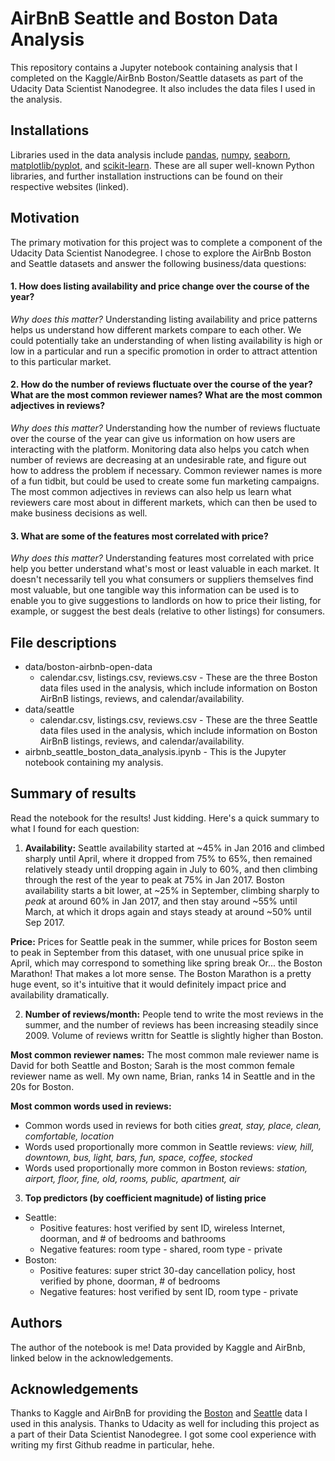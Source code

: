 # AirBnB Seattle and Boston Data Analysis

This repository contains a Jupyter notebook containing analysis that I completed on the Kaggle/AirBnb Boston/Seattle datasets as part of the Udacity Data Scientist Nanodegree. It also includes the data files I used in the analysis.

## Installations 
Libraries used in the data analysis include [pandas](https://pandas.pydata.org/), [numpy](http://www.numpy.org/), [seaborn](https://seaborn.pydata.org/), [matplotlib/pyplot](https://matplotlib.org/api/pyplot_api.html), and [scikit-learn](https://scikit-learn.org/stable/). These are all super well-known Python libraries, and further installation instructions can be found on their respective websites (linked).

## Motivation
The primary motivation for this project was to complete a component of the Udacity Data Scientist Nanodegree. I chose to explore the AirBnb Boston and Seattle datasets and answer the following business/data questions:

#### 1. How does listing availability and price change over the course of the year?

*Why does this matter?* Understanding listing availability and price patterns helps us understand how different markets compare to each other. We could potentially take an understanding of when listing availability is high or low in a particular and run a specific promotion in order to attract attention to this particular market. 

#### 2. How do the number of reviews fluctuate over the course of the year? What are the most common reviewer names? What are the most common adjectives in reviews?

*Why does this matter?* Understanding how the number of reviews fluctuate over the course of the year can give us information on how users are interacting with the platform. Monitoring data also helps you catch when number of reviews are decreasing at an undesirable rate, and figure out how to address the problem if necessary. Common reviewer names is more of a fun tidbit, but could be used to create some fun marketing campaigns. The most common adjectives in reviews can also help us learn what reviewers care most about in different markets, which can then be used to make business decisions as well. 

#### 3. What are some of the features most correlated with price?

*Why does this matter?* Understanding features most correlated with price help you better understand what's most or least valuable in each market. It doesn't necessarily tell you what consumers or suppliers themselves find most valuable, but one tangible way this information can be used is to enable you to give suggestions to landlords on how to price their listing, for example, or suggest the best deals (relative to other listings) for consumers.

## File descriptions
- data/boston-airbnb-open-data
  - calendar.csv, listings.csv, reviews.csv - These are the three Boston data files used in the analysis, which include information on Boston AirBnB listings, reviews, and calendar/availability.
- data/seattle
  - calendar.csv, listings.csv, reviews.csv - These are the three Seattle data files used in the analysis, which include information on Boston AirBnB listings, reviews, and calendar/availability.
- airbnb_seattle_boston_data_analysis.ipynb - This is the Jupyter notebook containing my analysis.

## Summary of results
Read the notebook for the results! Just kidding. Here's a quick summary to what I found for each question:

1. **Availability:** Seattle availability started at ~45% in Jan 2016 and climbed sharply until April, where it dropped from 75% to 65%, then remained relatively steady until dropping again in July to 60%, and then climbing through the rest of the year to peak at 75% in Jan 2017. Boston availability starts a bit lower, at ~25% in September, climbing sharply to *peak* at around 60% in Jan 2017, and then stay around ~55% until March, at which it drops again and stays steady at around ~50% until Sep 2017.

**Price:** Prices for Seattle peak in the summer, while prices for Boston seem to peak in September from this dataset, with one unusual price spike in April, which may correspond to something like spring break Or... the Boston Marathon! That makes a lot more sense. The Boston Marathon is a pretty huge event, so it's intuitive that it would definitely impact price and availability dramatically.

2. **Number of reviews/month:** People tend to write the most reviews in the summer, and the number of reviews has been increasing steadily since 2009. Volume of reviews writtn for Seattle is slightly higher than Boston.

**Most common reviewer names:** The most common male reviewer name is David for both Seattle and Boston; Sarah is the most common female reviewer name as well. My own name, Brian, ranks 14 in Seattle and in the 20s for Boston.

**Most common words used in reviews:** 
- Common words used in reviews for both cities *great, stay, place, clean, comfortable, location* 
- Words used proportionally more common in Seattle reviews: *view, hill, downtown, bus, light, bars, fun, space, coffee, stocked* 
- Words used proportionally more common in Boston reviews: *station, airport, floor, fine, old, rooms, public, apartment, air*

3. **Top predictors (by coefficient magnitude) of listing price**
- Seattle: 
  - Positive features: host verified by sent ID, wireless Internet, doorman, and # of bedrooms and bathrooms
  - Negative features: room type - shared, room type - private
- Boston:
  - Positive features: super strict 30-day cancellation policy, host verified by phone, doorman, # of bedrooms
  - Negative features: host verified by sent ID, room type - private
## Authors
The author of the notebook is me! Data provided by Kaggle and AirBnb, linked below in the acknowledgements.

## Acknowledgements
Thanks to Kaggle and AirBnB for providing the [Boston](https://www.kaggle.com/airbnb/boston) and [Seattle](https://www.kaggle.com/airbnb/seattle) data I used in this analysis. Thanks to Udacity as well for including this project as a part of their Data Scientist Nanodegree. I got some cool experience with writing my first Github readme in particular, hehe.

